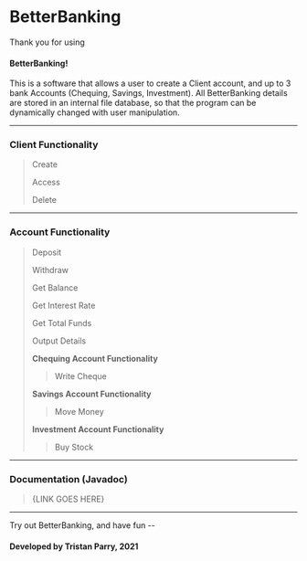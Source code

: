 # BetterBanking

Thank you for using <h4>BetterBanking!</h4> This is a software that allows a user to create a Client account, and up to 3 bank Accounts (Chequing, Savings, Investment).
All BetterBanking details are stored in an internal file database, so that the program can be dynamically changed with user manipulation.

-------------------------------------------------------------------------------------------------------------------------------------------------------------------------

<h3>Client Functionality</h3>

> Create
> 
> Access
> 
> Delete

-------------------------------------------------------------------------------------------------------------------------------------------------------------------------

<h3>Account Functionality</h3>

> Deposit
> 
> Withdraw
> 
> Get Balance
> 
> Get Interest Rate
> 
> Get Total Funds
> 
> Output Details
> 
> <b>Chequing Account Functionality</b>
>> Write Cheque
>
> <b>Savings Account Functionality</b>
>> Move Money
>
> <b>Investment Account Functionality</b>
>> Buy Stock

-------------------------------------------------------------------------------------------------------------------------------------------------------------------------

<h3>Documentation (Javadoc)</h3>

> {LINK GOES HERE}

-------------------------------------------------------------------------------------------------------------------------------------------------------------------------

Try out BetterBanking, and have fun -- <h4>Developed by Tristan Parry, 2021</h4>
